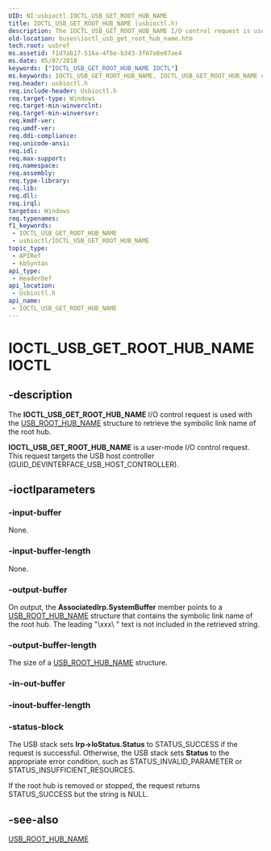 ```yaml
---
UID: NI:usbioctl.IOCTL_USB_GET_ROOT_HUB_NAME
title: IOCTL_USB_GET_ROOT_HUB_NAME (usbioctl.h)
description: The IOCTL_USB_GET_ROOT_HUB_NAME I/O control request is used with the USB_ROOT_HUB_NAME structure to retrieve the symbolic link name of the root hub.IOCTL_USB_GET_ROOT_HUB_NAME is a user-mode I/O control request.
old-location: buses\ioctl_usb_get_root_hub_name.htm
tech.root: usbref
ms.assetid: f1d7ab17-516a-4f6e-b343-3f67a6e07ae4
ms.date: 05/07/2018
keywords: ["IOCTL_USB_GET_ROOT_HUB_NAME IOCTL"]
ms.keywords: IOCTL_USB_GET_ROOT_HUB_NAME, IOCTL_USB_GET_ROOT_HUB_NAME control, IOCTL_USB_GET_ROOT_HUB_NAME control code [Buses], buses.ioctl_usb_get_root_hub_name, usbioctl/IOCTL_USB_GET_ROOT_HUB_NAME, usbirp_cf8d4d13-20cc-4134-8050-e3cd376a632e.xml
req.header: usbioctl.h
req.include-header: Usbioctl.h
req.target-type: Windows
req.target-min-winverclnt: 
req.target-min-winversvr: 
req.kmdf-ver: 
req.umdf-ver: 
req.ddi-compliance: 
req.unicode-ansi: 
req.idl: 
req.max-support: 
req.namespace: 
req.assembly: 
req.type-library: 
req.lib: 
req.dll: 
req.irql: 
targetos: Windows
req.typenames: 
f1_keywords:
 - IOCTL_USB_GET_ROOT_HUB_NAME
 - usbioctl/IOCTL_USB_GET_ROOT_HUB_NAME
topic_type:
 - APIRef
 - kbSyntax
api_type:
 - HeaderDef
api_location:
 - Usbioctl.h
api_name:
 - IOCTL_USB_GET_ROOT_HUB_NAME
---
```


# IOCTL_USB_GET_ROOT_HUB_NAME IOCTL


## -description

The <b>IOCTL_USB_GET_ROOT_HUB_NAME</b> I/O control request is used with the <a href="/windows-hardware/drivers/ddi/usbioctl/ns-usbioctl-_usb_root_hub_name">USB_ROOT_HUB_NAME</a> structure to retrieve the symbolic link name of the root hub.

<b>IOCTL_USB_GET_ROOT_HUB_NAME</b> is a user-mode I/O control request. This request targets the USB host controller (GUID_DEVINTERFACE_USB_HOST_CONTROLLER).

## -ioctlparameters

### -input-buffer

None.

### -input-buffer-length

None.

### -output-buffer

On output, the <b>AssociatedIrp.SystemBuffer</b> member points to a <a href="/windows-hardware/drivers/ddi/usbioctl/ns-usbioctl-_usb_root_hub_name">USB_ROOT_HUB_NAME</a> structure that contains the symbolic link name of the root hub.  The leading "\xxx\ " text is not included in the retrieved string.

### -output-buffer-length

The size of a <a href="/windows-hardware/drivers/ddi/usbioctl/ns-usbioctl-_usb_root_hub_name">USB_ROOT_HUB_NAME</a> structure.

### -in-out-buffer

### -inout-buffer-length

### -status-block

The USB stack sets <b>Irp->IoStatus.Status</b> to STATUS_SUCCESS if the request is successful. Otherwise, the USB stack sets <b>Status</b> to the appropriate error condition, such as STATUS_INVALID_PARAMETER or STATUS_INSUFFICIENT_RESOURCES.

If the root hub is removed or stopped, the request returns STATUS_SUCCESS but the string is NULL.

## -see-also

<a href="/windows-hardware/drivers/ddi/usbioctl/ns-usbioctl-_usb_root_hub_name">USB_ROOT_HUB_NAME</a>